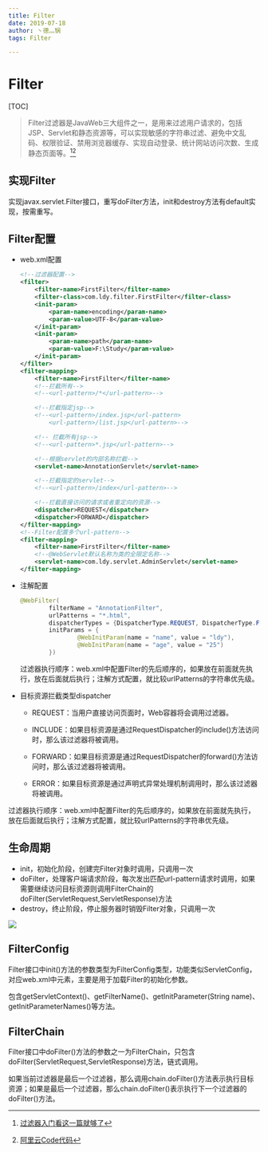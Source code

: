 ```yaml
---
title: Filter
date: 2019-07-18
author: 丶德灬锅
tags: Filter

---
```


# Filter

[TOC]

> Filter过滤器是JavaWeb三大组件之一，是用来过滤用户请求的，包括JSP、Servlet和静态资源等，可以实现敏感的字符串过滤、避免中文乱码、权限验证、禁用浏览器缓存、实现自动登录、统计网站访问次数、生成静态页面等。[^1][^2]

## 实现Filter

实现javax.servlet.Filter接口，重写doFilter方法，init和destroy方法有default实现，按需重写。

## Filter配置

- web.xml配置

  ```xml
  <!--过滤器配置-->
  <filter>
      <filter-name>FirstFilter</filter-name>
      <filter-class>com.ldy.filter.FirstFilter</filter-class>
      <init-param>
          <param-name>encoding</param-name>
          <param-value>UTF-8</param-value>
      </init-param>
      <init-param>
          <param-name>path</param-name>
          <param-value>F:\Study</param-value>
      </init-param>
  </filter>
  <filter-mapping>
      <filter-name>FirstFilter</filter-name>
      <!--拦截所有-->
      <!--<url-pattern>/*</url-pattern>-->
  
      <!--拦截指定jsp-->
      <!--<url-pattern>/index.jsp</url-pattern>
          <url-pattern>/list.jsp</url-pattern>-->
  
      <!-- 拦截所有jsp-->
      <!--<url-pattern>*.jsp</url-pattern>-->
  
      <!--根据servlet的内部名称拦截-->
      <servlet-name>AnnotationServlet</servlet-name>
  
      <!--拦截指定的servlet-->
      <!--<url-pattern>/index</url-pattern>-->
  
      <!--拦截直接访问的请求或者重定向的资源-->
      <dispatcher>REQUEST</dispatcher>
      <dispatcher>FORWARD</dispatcher>
  </filter-mapping>
  <!--Filter配置多个url-pattern-->
  <filter-mapping>
      <filter-name>FirstFilter</filter-name>
      <!--@WebServlet默认名称为类的全限定名称-->
      <servlet-name>com.ldy.servlet.AdminServlet</servlet-name>
  </filter-mapping>
  ```

  

- 注解配置

  ```java
  @WebFilter(
          filterName = "AnnotationFilter",
          urlPatterns = "*.html",
          dispatcherTypes = {DispatcherType.REQUEST, DispatcherType.FORWARD},
          initParams = {
                  @WebInitParam(name = "name", value = "ldy"),
                  @WebInitParam(name = "age", value = "25")
          })
  ```

  过滤器执行顺序：web.xml中配置Filter的先后顺序的，如果放在前面就先执行，放在后面就后执行；注解方式配置，就比较urlPatterns的字符串优先级。

- 目标资源拦截类型dispatcher

  - REQUEST：当用户直接访问页面时，Web容器将会调用过滤器。

  - INCLUDE：如果目标资源是通过RequestDispatcher的include()方法访问时，那么该过滤器将被调用。
  - FORWARD：如果目标资源是通过RequestDispatcher的forward()方法访问时，那么该过滤器将被调用。
  - ERROR：如果目标资源是通过声明式异常处理机制调用时，那么该过滤器将被调用。

过滤器执行顺序：web.xml中配置Filter的先后顺序的，如果放在前面就先执行，放在后面就后执行；注解方式配置，就比较urlPatterns的字符串优先级。

## 生命周期

- init，初始化阶段，创建完Filter对象时调用，只调用一次
- doFilter，处理客户端请求阶段，每次发出匹配url-pattern请求时调用，如果需要继续访问目标资源则调用FilterChain的doFilter(ServletRequest,ServletResponse)方法
- destroy，终止阶段，停止服务器时销毁Filter对象，只调用一次

![](https://gitee.com/lideyu/asserts/raw/master/2019-07-18-Filter-原理.png)

## FilterConfig

Filter接口中init()方法的参数类型为FilterConfig类型，功能类似ServletConfig，对应web.xml中元素，主要是用于加载Filter的初始化参数。

包含getServletContext()、getFilterName()、getInitParameter(String name)、getInitParameterNames()等方法。

## FilterChain

Filter接口中doFilter()方法的参数之一为FilterChain，只包含doFilter(ServletRequest,ServletResponse)方法，链式调用。

如果当前过滤器是最后一个过滤器，那么调用chain.doFilter()方法表示执行目标资源；如果是最后一个过滤器，那么chain.doFilter()表示执行下一个过滤器的doFilter()方法。

[^1]: [过滤器入门看这一篇就够了](https://segmentfault.com/a/1190000013211245)
[^2]: [阿里云Code代码](https://code.aliyun.com/lideyu/j2ee/tree/master/src/main/java/com/ldy/filter)